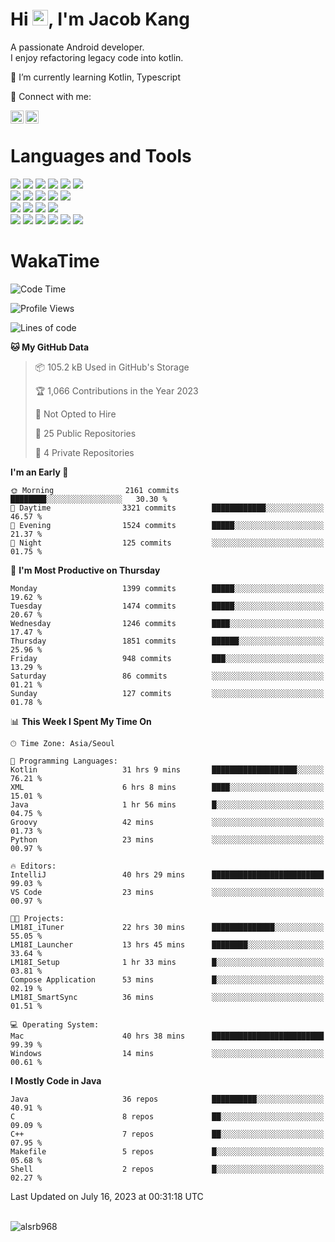# Hi <img src="https://media.giphy.com/media/hvRJCLFzcasrR4ia7z/giphy.gif" width="25px">, I'm Jacob Kang
A passionate Android developer.
</br>
I enjoy refactoring legacy code into kotlin.

🌱 I’m currently learning Kotlin, Typescript

🤝 Connect with me:

<a href="https://www.linkedin.com/in/minkyu-kang-b7477b1b2/"><img align="left" src="https://raw.githubusercontent.com/yushi1007/yushi1007/main/images/linkedin.svg" alt="Minkyu Kang | LinkedIn" width="21px"/></a>
<a href="https://www.instagram.com/_jacob_kang/"><img align="left" src="https://raw.githubusercontent.com/yushi1007/yushi1007/main/images/instagram.svg" alt="Jacob Kang | Instagram" width="21px"/></a>

</br>

# Languages and Tools

<div align="left">
<img src="https://img.shields.io/badge/java-007396?logo=java&logoColor=white"/>
<img src="https://img.shields.io/badge/kotlin-7F52FF?logo=kotlin&logoColor=white"/>
<img src="https://img.shields.io/badge/python-3776AB?logo=python&logoColor=white"/>
<img src="https://img.shields.io/badge/bash shell-4EAA25?logo=gnubash&logoColor=white"/>
<img src="https://img.shields.io/badge/c-A8B9CC?logo=c&logoColor=white"/>
<img src="https://img.shields.io/badge/c++-00599C?logo=c%2b%2b&logoColor=white"/>
</div>
<div align="left">
<img src="https://img.shields.io/badge/git-F05032?logo=git&logoColor=white"/>
<img src="https://img.shields.io/badge/github-181717?logo=github&logoColor=white"/>
<img src="https://img.shields.io/badge/mysql-4479A1?logo=mysql&logoColor=white"/>
<img src="https://img.shields.io/badge/sqlite-003B57?logo=sqlite&logoColor=white"/>
<img src="https://img.shields.io/badge/amazon AWS-232F3E?logo=amazonaws&logoColor=white"/>
</div>
<div align="left">
<img src="https://img.shields.io/badge/android-3DDC84?logo=android&logoColor=white"/>
<img src="https://img.shields.io/badge/linux-FCC624?logo=linux&logoColor=white"/>
<img src="https://img.shields.io/badge/flask-000000?logo=flask&logoColor=white"/>
<img src="https://img.shields.io/badge/arduino-00979D?logo=arduino&logoColor=white"/>
</div>
<div align="left">
<img src="https://img.shields.io/badge/slack-4A154B?logo=slack&logoColor=white"/>
<img src="https://img.shields.io/badge/notion-000000?logo=notion&logoColor=white"/>
<img src="https://img.shields.io/badge/jira-0052CC?logo=jira&logoColor=white"/>
<img src="https://img.shields.io/badge/postman-FF6C37?logo=postman&logoColor=white"/>
<img src="https://img.shields.io/badge/intellij-000000?logo=intellijidea&logoColor=white"/>
<img src="https://img.shields.io/badge/pycharm-000000?logo=pycharm&logoColor=white"/>
</div>

# WakaTime

<!--START_SECTION:waka-->
![Code Time](http://img.shields.io/badge/Code%20Time-2%2C759%20hrs%2044%20mins-blue)

![Profile Views](http://img.shields.io/badge/Profile%20Views-0-blue)

![Lines of code](https://img.shields.io/badge/From%20Hello%20World%20I%27ve%20Written-4.7%20million%20lines%20of%20code-blue)

**🐱 My GitHub Data** 

> 📦 105.2 kB Used in GitHub's Storage 
 > 
> 🏆 1,066 Contributions in the Year 2023
 > 
> 🚫 Not Opted to Hire
 > 
> 📜 25 Public Repositories 
 > 
> 🔑 4 Private Repositories 
 > 
**I'm an Early 🐤** 

```text
🌞 Morning                2161 commits        ████████░░░░░░░░░░░░░░░░░   30.30 % 
🌆 Daytime                3321 commits        ████████████░░░░░░░░░░░░░   46.57 % 
🌃 Evening                1524 commits        █████░░░░░░░░░░░░░░░░░░░░   21.37 % 
🌙 Night                  125 commits         ░░░░░░░░░░░░░░░░░░░░░░░░░   01.75 % 
```
📅 **I'm Most Productive on Thursday** 

```text
Monday                   1399 commits        █████░░░░░░░░░░░░░░░░░░░░   19.62 % 
Tuesday                  1474 commits        █████░░░░░░░░░░░░░░░░░░░░   20.67 % 
Wednesday                1246 commits        ████░░░░░░░░░░░░░░░░░░░░░   17.47 % 
Thursday                 1851 commits        ██████░░░░░░░░░░░░░░░░░░░   25.96 % 
Friday                   948 commits         ███░░░░░░░░░░░░░░░░░░░░░░   13.29 % 
Saturday                 86 commits          ░░░░░░░░░░░░░░░░░░░░░░░░░   01.21 % 
Sunday                   127 commits         ░░░░░░░░░░░░░░░░░░░░░░░░░   01.78 % 
```


📊 **This Week I Spent My Time On** 

```text
🕑︎ Time Zone: Asia/Seoul

💬 Programming Languages: 
Kotlin                   31 hrs 9 mins       ███████████████████░░░░░░   76.21 % 
XML                      6 hrs 8 mins        ████░░░░░░░░░░░░░░░░░░░░░   15.01 % 
Java                     1 hr 56 mins        █░░░░░░░░░░░░░░░░░░░░░░░░   04.75 % 
Groovy                   42 mins             ░░░░░░░░░░░░░░░░░░░░░░░░░   01.73 % 
Python                   23 mins             ░░░░░░░░░░░░░░░░░░░░░░░░░   00.97 % 

🔥 Editors: 
IntelliJ                 40 hrs 29 mins      █████████████████████████   99.03 % 
VS Code                  23 mins             ░░░░░░░░░░░░░░░░░░░░░░░░░   00.97 % 

🐱‍💻 Projects: 
LM18I_iTuner             22 hrs 30 mins      ██████████████░░░░░░░░░░░   55.05 % 
LM18I_Launcher           13 hrs 45 mins      ████████░░░░░░░░░░░░░░░░░   33.64 % 
LM18I_Setup              1 hr 33 mins        █░░░░░░░░░░░░░░░░░░░░░░░░   03.81 % 
Compose Application      53 mins             █░░░░░░░░░░░░░░░░░░░░░░░░   02.19 % 
LM18I_SmartSync          36 mins             ░░░░░░░░░░░░░░░░░░░░░░░░░   01.51 % 

💻 Operating System: 
Mac                      40 hrs 38 mins      █████████████████████████   99.39 % 
Windows                  14 mins             ░░░░░░░░░░░░░░░░░░░░░░░░░   00.61 % 
```

**I Mostly Code in Java** 

```text
Java                     36 repos            ██████████░░░░░░░░░░░░░░░   40.91 % 
C                        8 repos             ██░░░░░░░░░░░░░░░░░░░░░░░   09.09 % 
C++                      7 repos             ██░░░░░░░░░░░░░░░░░░░░░░░   07.95 % 
Makefile                 5 repos             █░░░░░░░░░░░░░░░░░░░░░░░░   05.68 % 
Shell                    2 repos             █░░░░░░░░░░░░░░░░░░░░░░░░   02.27 % 
```




 Last Updated on July 16, 2023 at 00:31:18 UTC
<!--END_SECTION:waka-->

</br>

<div align="left">
<img align="left" src="https://github-readme-stats.vercel.app/api/top-langs?username=alsrb968&show_icons=true&locale=en&layout=compact&theme=dark" alt="alsrb968" />
</div>
